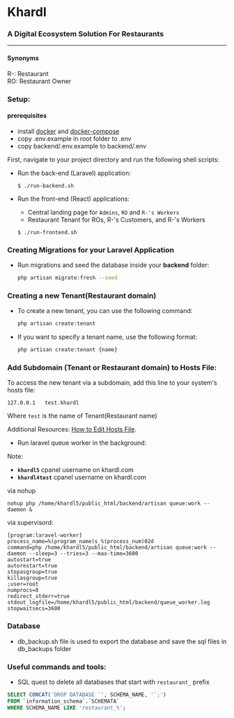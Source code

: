 # Khardl
### A Digital Ecosystem Solution For Restaurants

---

#### Synonyms
R-: Restaurant<br />
RO: Restaurant Owner


### Setup:

#### prerequisites
- install [docker](https://docs.docker.com/engine/install/) and [docker-compose](https://docs.docker.com/compose/install/)
- copy .env.example in root folder to .env
- copy backend/.env.example to backend/.env

First, navigate to your project directory and run the following shell scripts:

- Run the back-end (Laravel) application:

  ```$ ./run-backend.sh```

- Run the front-end (React) applications:
  - Central landing page for `Admins`, `RO` and `R-'s Workers`
  - Restaurant Tenant for ROs, R-'s Customers, and R-'s Workers

  ```$ ./run-frontend.sh```


### Creating Migrations for your Laravel Application

   - Run migrations and seed the database inside your **backend** folder:
     ```bash
     php artisan migrate:fresh --seed
     ```

### Creating a new Tenant(Restaurant domain)


   - To create a new tenant, you can use the following command:

        ```bash
        php artisan create:tenant
        ```
   - If you want to specify a tenant name, use the following format:

        ```bash
        php artisan create:tenant {name}
        ```

### Add Subdomain (Tenant or Restaurant domain) to Hosts File:
To access the new tenant via a subdomain, add this line to your system's hosts file:

```127.0.0.1   test.khardl ```

Where `test` is the name of Tenant(Restaurant name)

Additional Resources: [How to Edit Hosts File](https://www.hostinger.com/tutorials/how-to-edit-hosts-file).


- Run laravel queue worker in the background:

Note: 
- <b>`khardl5`</b> cpanel username on khardl.com
- <b>`khardl4test`</b> cpanel username on khardl.com

via nohup
```shell 
nohup php /home/khardl5/public_html/backend/artisan queue:work --daemon &
```

via supervisord:
```shell
[program:laravel-worker]
process_name=%(program_name)s_%(process_num)02d
command=php /home/khardl5/public_html/backend/artisan queue:work --daemon --sleep=3 --tries=3 --max-time=3600
autostart=true
autorestart=true
stopasgroup=true
killasgroup=true
;user=root
numprocs=8
redirect_stderr=true
stdout_logfile=/home/khardl5/public_html/backend/queue_worker.log
stopwaitsecs=3600
```


### Database
- db_backup.sh file is used to export the database and save the sql files in db_backups folder



### Useful commands and tools:
- SQL quest to delete all databases that start with `restaurant_` prefix
```sql
SELECT CONCAT('DROP DATABASE `', SCHEMA_NAME, '`;')
FROM `information_schema`.`SCHEMATA`
WHERE SCHEMA_NAME LIKE 'restaurant_%';
``` 